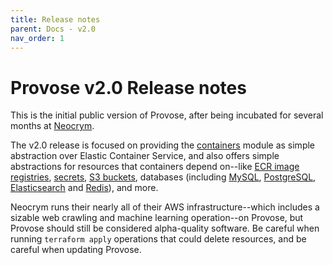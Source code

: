 ```yaml
---
title: Release notes
parent: Docs - v2.0
nav_order: 1
---
```


# Provose v2.0 Release notes

This is the initial public version of Provose, after being incubated for several months at [Neocrym](https://neocrym.com).

The v2.0 release is focused on providing the [containers](../reference/containers/) module as simple abstraction over Elastic Container Service, and also offers simple abstractions for resources that containers depend on--like [ECR image registries](../reference/images/), [secrets](../reference/secrets/), [S3 buckets](../reference/s3_buckets/), databases (including [MySQL](../reference/mysql_clusters/), [PostgreSQL](../reference/postgresql_clusters/), [Elasticsearch](../reference/elasticsearch_clusters/) and [Redis](../reference/redis_clusters/)), and more.

Neocrym runs their nearly all of their AWS infrastructure--which includes a sizable web crawling and machine learning operation--on Provose, but Provose should still be considered alpha-quality software. Be careful when running `terraform apply` operations that could delete resources, and be careful when updating Provose.
